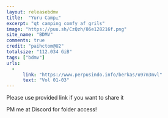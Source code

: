 ```yaml
---
layout: releasebdmv
title:  "Yuru Camp△"
excerpt: "qt camping comfy af grils"
image: "https://puu.sh/CzQzh/86e128216f.png"
site_name: "BDMV"
comments: true
credit: "paihctom@U2"
totalsize: "112.034 GiB"
tags: ["bdmv"]
urls:
  - 
      link: "https://www.perpusindo.info/berkas/o97m3mvl"
      text: "Vol 01-03"
---
```


Please use provided link if you want to share it

PM me at Discord for folder access!